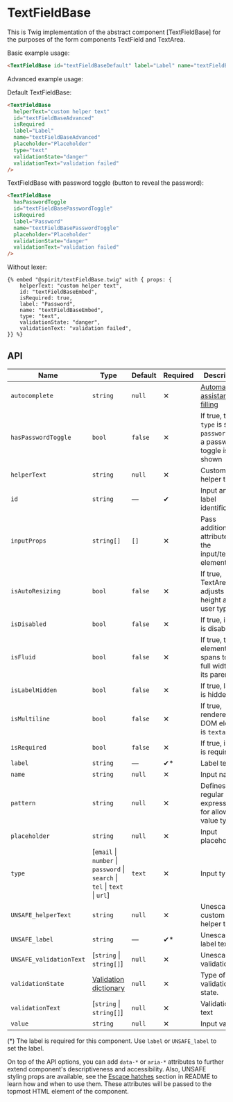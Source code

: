 # TextFieldBase

This is Twig implementation of the abstract component [TextFieldBase] for the purposes of the form components TextField and TextArea.

Basic example usage:

```html
<TextFieldBase id="textFieldBaseDefault" label="Label" name="textFieldBaseDefault" />
```

Advanced example usage:

Default TextFieldBase:

```html
<TextFieldBase
  helperText="custom helper text"
  id="textFieldBaseAdvanced"
  isRequired
  label="Label"
  name="textFieldBaseAdvanced"
  placeholder="Placeholder"
  type="text"
  validationState="danger"
  validationText="validation failed"
/>
```

TextFieldBase with password toggle (button to reveal the password):

```html
<TextFieldBase
  hasPasswordToggle
  id="textFieldBasePasswordToggle"
  isRequired
  label="Password"
  name="textFieldBasePasswordToggle"
  placeholder="Placeholder"
  validationState="danger"
  validationText="validation failed"
/>
```

Without lexer:

```twig
{% embed "@spirit/textFieldBase.twig" with { props: {
    helperText: "custom helper text",
    id: "textFieldBaseEmbed",
    isRequired: true,
    label: "Password",
    name: "textFieldBaseEmbed",
    type: "text",
    validationState: "danger",
    validationText: "validation failed",
}} %}
```

## API

| Name                    | Type                                                                        | Default | Required | Description                                                             |
| ----------------------- | --------------------------------------------------------------------------- | ------- | -------- | ----------------------------------------------------------------------- |
| `autocomplete`          | `string`                                                                    | `null`  | ✕        | [Automated assistance in filling][autocomplete-attr]                    |
| `hasPasswordToggle`     | `bool`                                                                      | `false` | ✕        | If true, the `type` is set to `password` and a password toggle is shown |
| `helperText`            | `string`                                                                    | `null`  | ✕        | Custom helper text                                                      |
| `id`                    | `string`                                                                    | —       | ✔        | Input and label identification                                          |
| `inputProps`            | `string[]`                                                                  | `[]`    | ✕        | Pass additional attributes to the input/textarea element                |
| `isAutoResizing`        | `bool`                                                                      | `false` | ✕        | If true, TextArea adjusts its height as user types                      |
| `isDisabled`            | `bool`                                                                      | `false` | ✕        | If true, input is disabled                                              |
| `isFluid`               | `bool`                                                                      | `false` | ✕        | If true, the element spans to the full width of its parent              |
| `isLabelHidden`         | `bool`                                                                      | `false` | ✕        | If true, label is hidden                                                |
| `isMultiline`           | `bool`                                                                      | `false` | ✕        | If true, rendered DOM element is `textarea`                             |
| `isRequired`            | `bool`                                                                      | `false` | ✕        | If true, input is required                                              |
| `label`                 | `string`                                                                    | —       | ✔\*      | Label text                                                              |
| `name`                  | `string`                                                                    | `null`  | ✕        | Input name                                                              |
| `pattern`               | `string`                                                                    | `null`  | ✕        | Defines regular expressions for allowed value types                     |
| `placeholder`           | `string`                                                                    | `null`  | ✕        | Input placeholder                                                       |
| `type`                  | [`email` \| `number` \| `password` \| `search` \| `tel` \| `text` \| `url`] | `text`  | ✕        | Input type                                                              |
| `UNSAFE_helperText`     | `string`                                                                    | `null`  | ✕        | Unescaped custom helper text                                            |
| `UNSAFE_label`          | `string`                                                                    | —       | ✔\*      | Unescaped label text                                                    |
| `UNSAFE_validationText` | [`string` \| `string[]`]                                                    | `null`  | ✕        | Unescaped validation text                                               |
| `validationState`       | [Validation dictionary][dictionary-validation]                              | `null`  | ✕        | Type of validation state.                                               |
| `validationText`        | [`string` \| `string[]`]                                                    | `null`  | ✕        | Validation text                                                         |
| `value`                 | `string`                                                                    | `null`  | ✕        | Input value                                                             |

(\*) The label is required for this component. Use `label` or `UNSAFE_label` to set the label.

On top of the API options, you can add `data-*` or `aria-*` attributes to
further extend component's descriptiveness and accessibility. Also, UNSAFE styling props are available,
see the [Escape hatches][escape-hatches] section in README to learn how and when to use them.
These attributes will be passed to the topmost HTML element of the component.

[textfield]: https://github.com/lmc-eu/spirit-design-system/tree/main/packages/web/src/scss/components/TextField
[autocomplete-attr]: https://developer.mozilla.org/en-US/docs/Web/HTML/Attributes/autocomplete
[dictionary-validation]: https://github.com/lmc-eu/spirit-design-system/blob/main/docs/DICTIONARIES.md#validation
[escape-hatches]: https://github.com/lmc-eu/spirit-design-system/tree/main/packages/web-twig/README.md#escape-hatches
